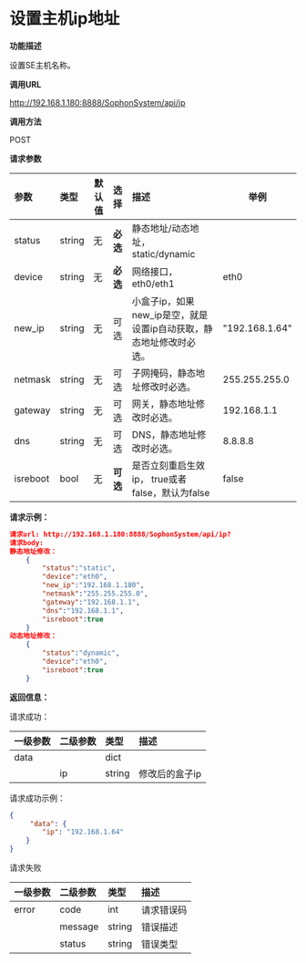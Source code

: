 # 设置主机ip地址 #

**功能描述**

设置SE主机名称。

**调用URL**

http://192.168.1.180:8888/SophonSystem/api/ip

**调用方法**

POST

**请求参数**

| 参数     | 类型   | 默认值 | 选择     | 描述                                                         | 举例           |
| :------- | :----- | ------ | :------- | :----------------------------------------------------------- | -------------- |
| status   | string | 无     | **必选** | 静态地址/动态地址， static/dynamic                           |                |
| device   | string | 无     | **必选** | 网络接口， eth0/eth1                                         | eth0           |
| new_ip   | string | 无     | 可选     | 小盒子ip，如果new_ip是空，就是设置ip自动获取，静态地址修改时必选。 | "192.168.1.64" |
| netmask  | string | 无     | 可选     | 子网掩码，静态地址修改时必选。                               | 255.255.255.0  |
| gateway  | string | 无     | 可选     | 网关，静态地址修改时必选。                                   | 192.168.1.1    |
| dns      | string | 无     | 可选     | DNS，静态地址修改时必选。                                    | 8.8.8.8        |
| isreboot | bool   | 无     | **可选** | 是否立刻重启生效ip， true或者false，默认为false              | false          |

**请求示例：**

```json
请求url: http://192.168.1.180:8888/SophonSystem/api/ip?
请求body:
静态地址修改：
	{
        "status":"static",
        "device":"eth0",
        "new_ip":"192.168.1.180",
        "netmask":"255.255.255.0",
        "gateway":"192.168.1.1",
        "dns":"192.168.1.1",
        "isreboot":true
    }
动态地址修改：
	{
    	"status":"dynamic",
        "device":"eth0",
		"isreboot":true
	}
```

**返回信息：**

请求成功：

| 一级参数 | 二级参数 | 类型   | 描述           |
| :------- | :------- | :----- | :------------- |
| data     |          | dict   |                |
|          | ip       | string | 修改后的盒子ip |

请求成功示例：

```json
{
     "data": {
        "ip": "192.168.1.64"
    }
}
```

请求失败

| 一级参数 | 二级参数 | 类型   | 描述       |
| :------- | :------- | :----- | :--------- |
| error    | code     | int    | 请求错误码 |
|          | message  | string | 错误描述   |
|          | status   | string | 错误类型   |

​    
